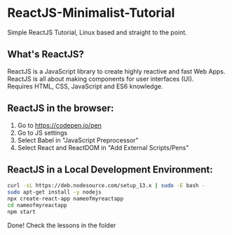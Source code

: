 # ReactJS-Minimalist-Tutorial
Simple ReactJS Tutorial, Linux based and straight to the point.

## What's ReactJS?

ReactJS is a JavaScript library to create highly reactive and fast Web Apps.<br>
ReactJS is all about making components for user interfaces (UI).<br>
Requires HTML, CSS, JavaScript and ES6 knowledge.

## ReactJS in the browser:
1. Go to https://codepen.io/pen 
2. Go to JS settings
3. Select Babel in "JavaScript Preprocessor"
4. Select React and ReactDOM in "Add External Scripts/Pens"


## ReactJS in a Local Development Environment:

```sh
curl -sL https://deb.nodesource.com/setup_13.x | sudo -E bash -
sudo apt-get install -y nodejs
npx create-react-app nameofmyreactapp
cd nameofmyreactapp 
npm start
```

Done! Check the lessons in the folder
